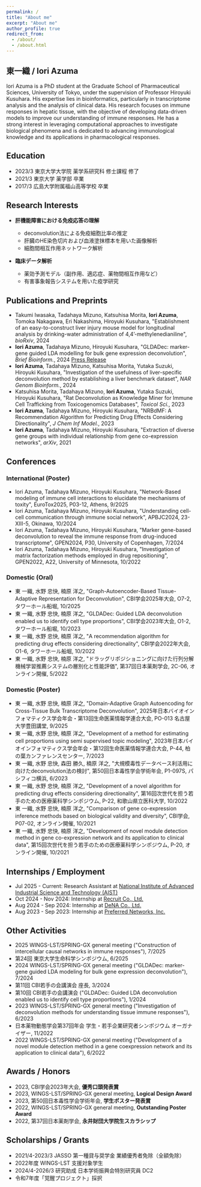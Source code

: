 ```yaml
---
permalink: /
title: "About me"
excerpt: "About me"
author_profile: true
redirect_from: 
  - /about/
  - /about.html
---
```


東一織 / Iori Azuma
------
Iori Azuma is a PhD student at the Graduate School of Pharmaceutical Sciences, University of Tokyo, under the supervision of Professor Hiroyuki Kusuhara. His expertise lies in bioinformatics, particularly in transcriptome analysis and the analysis of clinical data. His research focuses on immune responses in hepatic tissue, with the objective of developing data-driven models to improve our understanding of immune responses. He has a strong interest in leveraging computational approaches to investigate biological phenomena and is dedicated to advancing immunological knowledge and its applications in pharmacological responses.

Education
------
- 2023/3 東京大学大学院 薬学系研究科 修士課程 修了
- 2021/3 東京大学 薬学部 卒業
- 2017/3 広島大学附属福山高等学校 卒業


Research Interests
------
* **肝機能障害における免疫応答の理解**
  * deconvolution法による免疫細胞比率の推定
  * 肝臓のHE染色切片および血液塗抹標本を用いた画像解析
  * 細胞間相互作用ネットワーク解析

* **臨床データ解析**
  * 薬効予測モデル（副作用、適応症、薬物間相互作用など）
  * 有害事象報告システムを用いた疫学研究


Publications and Preprints
------
- Takumi Iwasaka, Tadahaya Mizuno, Katsuhisa Morita, **Iori Azuma**, Tomoka Nakagawa, Eri Nakashima, Hiroyuki Kusuhara, "Establishment of an easy-to-construct liver injury mouse model for longitudinal analysis by drinking-water administration of 4,4’-methylenedianiline", _bioRxiv_, 2024
- **Iori Azuma**, Tadahaya Mizuno, Hiroyuki Kusuhara, "GLDADec: marker-gene guided LDA modelling for bulk gene expression deconvolution", _Brief Bioinform._, 2024 [Press Release](https://www.u-tokyo.ac.jp/focus/ja/press/z0111_00059.html)
- **Iori Azuma**, Tadahaya Mizuno, Katsuhisa Morita, Yutaka Suzuki, Hiroyuki Kusuhara, "Investigation of the usefulness of liver-specific deconvolution method by establishing a liver benchmark dataset", _NAR Genom Bioinform._, 2024
- Katsuhisa Morita, Tadahaya Mizuno, **Iori Azuma**, Yutaka Suzuki, Hiroyuki Kusuhara, "Rat Deconvolution as Knowledge Miner for Immune Cell Trafficking from Toxicogenomics Databases", _Toxicol Sci._, 2023
- **Iori Azuma**, Tadahaya Mizuno, Hiroyuki Kusuhara, "NRBdMF: A Recommendation Algorithm for Predicting Drug Effects Considering Directionality", _J Chem Inf Model._, 2023
- **Iori Azuma**, Tadahaya Mizuno, Hiroyuki Kusuhara, "Extraction of diverse gene groups with individual relationship from gene co-expression networks", _arXiv_, 2021


Conferences
------

### International (Poster)

- Iori Azuma, Tadahaya Mizuno, Hiroyuki Kusuhara, "Network-Based modeling of immune cell interactions to elucidate the mechanisms of toxity", EuroTox2025, P03-12, Athens, 9/2025
- Iori Azuma, Tadahaya Mizuno, Hiroyuki Kusuhara, "Understanding cell-cell communication through immune social network", APBJC2024, 23-XIII-5, Okinawa, 10/2024
- Iori Azuma, Tadahaya Mizuno, Hiroyuki Kusuhara, "Marker gene-based deconvolution to reveal the immune response from drug-induced transcriptome", GPEN2024, P30, University of Copenhagen, 7/2024
- Iori Azuma, Tadahaya Mizuno, Hiroyuki Kusuhara, "Investigation of matrix factorization methods employed in drug repositioning", GPEN2022, A22, University of Minnesota, 10/2022

### Domestic (Oral)

- 東 一織, 水野 忠快, 楠原 洋之, "Graph-Autoencoder-Based Tissue-Adaptive Representation for Deconvolution", CBI学会2025年大会, O7-2, タワーホール船堀, 10/2025
- 東 一織, 水野 忠快, 楠原 洋之, "GLDADec: Guided LDA deconvolution enabled us to identify cell type proportions", CBI学会2023年大会, O1-2, タワーホール船堀, 10/2023
- 東 一織, 水野 忠快, 楠原 洋之, "A recommendation algorithm for predicting drug effects considering directionality", CBI学会2022年大会, O1-6, タワーホール船堀, 10/2022
- 東 一織, 水野 忠快, 楠原 洋之, "ドラッグリポジショニングに向けた行列分解機械学習推薦システムの層別化と性能評価", 第37回日本薬剤学会, 2C-06, オンライン開催, 5/2022

### Domestic (Poster)

- 東 一織, 水野 忠快, 楠原 洋之, "Domain-Adaptive Graph Autoencoding for Cross-Tissue Bulk Transcriptome Deconvolution", 2025年日本バイオインフォマティクス学会年会・第13回生命医薬情報学連合大会, PO-013 名古屋大学豊田講堂, 9/2025
- 東 一織, 水野 忠快, 楠原 洋之, "Development of a method for estimating cell proportions using semi supervised topic modeling", 2023年日本バイオインフォマティクス学会年会・第12回生命医薬情報学連合大会, P-44, 柏の葉カンファレンスセンター, 7/2023
- 東 一織, 水野 忠快, 森田 勝久, 楠原 洋之, "大規模毒性データベース利活用に向けたdeconvolution法の検討", 第50回日本毒性学会学術年会, P1-097S, パシフィコ横浜, 6/2023
- 東 一織, 水野 忠快, 楠原 洋之, "Development of a novel algorithm for predicting drug effects considering directionality", 第16回次世代を担う若手のための医療薬科学シンポジウム, P-22, 和歌山県立医科大学, 10/2022
- 東 一織, 水野 忠快, 楠原 洋之, "Comparison of gene co-expression inference methods based on biological validity and diversity", CBI学会, P07-02, オンライン開催, 10/2021
- 東 一織, 水野 忠快, 楠原 洋之, "Development of novel module detection method in gene co-expression network and its application to clinical data", 第15回次世代を担う若手のための医療薬科学シンポジウム, P-20, オンライン開催, 10/2021

Internships / Employment
------
- Jul 2025 - Current: Research Assistant at [National Institute of Advanced Industrial Science and Technology (AIST)](https://www.aist.go.jp/index_en.html)
- Oct 2024 - Nov 2024: Internship at [Recruit Co., Ltd.](https://recruit-holdings.com/en/)
- Aug 2024 - Sep 2024: Internship at [DeNA Co., Ltd.](https://dena.com/jp/)
- Aug 2023 - Sep 2023: Internship at [Preferred Networks, Inc.](https://www.preferred.jp/ja/)

Other Activities
------
- 2025 WINGS-LST/SPRING-GX general meeting ("Construction of intercellular causal networks in immune responses"), 7/2025
- 第24回 東京大学生命科学シンポジウム, 6/2025
- 2024 WINGS-LST/SPRING-GX general meeting ("GLDADec: marker-gene guided LDA modeling for bulk gene expression deconvolution"), 7/2024
- 第11回 CBI若手の会講演会 座長, 3/2024
- 第10回 CBI若手の会講演会 ("GLDADec: Guided LDA deconvolution enabled us to identify cell type proportions"), 1/2024
- 2023 WINGS-LST/SPRING-GX general meeting ("Investigation of deconvolution methods for understanding tissue immune responses"), 6/2023
- 日本薬物動態学会第37回年会 学生・若手企業研究者シンポジウム オーガナイザー, 11/2022
- 2022 WINGS-LST/SPRING-GX general meeting ("Development of a novel module detection method in a gene coexpression
network and its application to clinical data"), 6/2022


Awards / Honors
------
- 2023, CBI学会2023年大会, **優秀口頭発表賞**
- 2023, WINGS-LST/SPRING-GX general meeting, **Logical Design Award**
- 2023, 第50回日本毒性学会学術年会, **学生ポスター発表賞**
- 2022, WINGS-LST/SPRING-GX general meeting, **Outstanding Poster Award**
- 2022, 第37回日本薬剤学会, **永井財団大学院生スカラシップ**

Scholarships / Grants
------
- 2021/4-2023/3 JASSO 第一種貸与奨学金 業績優秀者免除（全額免除）
- 2022年度 WINGS-LST 支援対象学生
- 2024/4-2026/3 研究助成 日本学術振興会特別研究員 DC2
- 令和7年度「覚醒プロジェクト」採択
